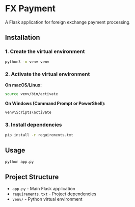 # FX Payment

A Flask application for foreign exchange payment processing.

## Installation

### 1. Create the virtual environment

```bash
python3 -m venv venv
```

### 2. Activate the virtual environment

**On macOS/Linux:**

```bash
source venv/bin/activate
```

**On Windows (Command Prompt or PowerShell):**

```cmd
venv\Scripts\activate
```

### 3. Install dependencies

```bash
pip install -r requirements.txt
```

## Usage

```bash
python app.py
```

## Project Structure

- `app.py` - Main Flask application
- `requirements.txt` - Project dependencies
- `venv/` - Python virtual environment
